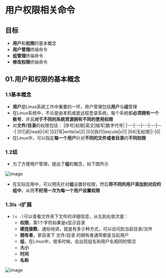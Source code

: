 # 用户权限相关命令
## 目标
- **用户**和**权限**的基本概念
- **用户管理**终端命令
- **组管理**终端命令
- **修改权限**终端命令
## 01.用户和权限的基本概念
### 1.1基本概念
- **用户**是Linux系统工作中重要的一环，用户管理包括**用户**与**组**管理
- 在Linux系统中，不论是由本机或是远程登录系统，每个系统都**必须拥有一个账号**，并且**对于不同的系统资源拥有不同的使用权限**
- 对**文件/目录**的权限包括：
|序号|权限|英文|缩写|数字代号|
|---|---|---|---|---|
|01|读|read|r|4|
|02|写|write|w|2|
|03|执行|excute|x|1|
|04|无权限||-|0|
- 在Linux中，可以指定**每一个用户**针对**不同的文件或者目录**的**不同权限**
### 1.2组
- 为了方便用户管理，提出了**组**的概念，如下图所示

![image](https://user-images.githubusercontent.com/12490550/158509666-3f0fd634-2ee8-459a-bf3b-de36a7c4a2fa.png)

- 在实际应用中，可以预先针对**组**设置好权限，然后**将不同的用户添加到对应的组中**，从而**不好用一次为每一个用户设置权限**

### 1.3ls -l扩展
- `ls -l`可以查看文件夹下文件的详细信息，从左到右依次是：
	- **权限**，第1个字符如果是`d`显示目录
	- **硬连接数**，通俗地讲，就是有多少种方式，可以访问到当前目录/文件
	- **拥有者**，家目录下 文件/目录 的拥有者通常都是当前用户
	- **组**，在Linux中，很多时候，会出现组名和用户名相同的情况
	- **大小**
	- **时间**
	- **名称**

![image](https://user-images.githubusercontent.com/12490550/158511852-e0061efe-8959-43de-bc60-2622c6cb0246.png)


